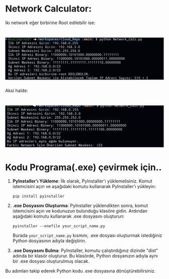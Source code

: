 # Network Calculator:

Ikı network eğer birbirine Root edilebilir ise:
<h1 align="center">
  <img src="./img/SmartSelect_20230814_213130_Chrome.jpg" alt="True">
</h1>

Aksi halde:
<h1 align="center">
  <img src="./img/SmartSelect_20230814_213247_Chrome.jpg" alt="False">
</h1>

# Kodu Programa(.exe) çevirmek için..

1. **PyInstaller'ı Yükleme**: İlk olarak, PyInstaller'ı yüklemelisiniz. Komut istemcisini açın ve aşağıdaki komutu kullanarak PyInstaller'ı yükleyin:
   
   ```
   pip install pyinstaller
   ```

2. **.exe Dosyasını Oluşturma**: PyInstaller yüklendikten sonra, komut istemcisini açın ve kodunuzun bulunduğu klasöre gidin. Ardından aşağıdaki komutu kullanarak .exe dosyasını oluşturun:

   ```
   pyinstaller --onefile your_script_name.py
   ```

   Burada `your_script_name.py` kısmını, .exe dosyası oluşturmak istediğiniz Python dosyasının adıyla değiştirin.

3. **.exe Dosyasını Bulma**: PyInstaller, komutu çalıştırdığınız dizinde "dist" adında bir klasör oluşturur. Bu klasörde, Python dosyanızın adıyla aynı bir .exe dosyası oluşturulmuş olacak.

Bu adımları takip ederek Python kodu .exe dosyasına dönüştürebilirsiniz.
